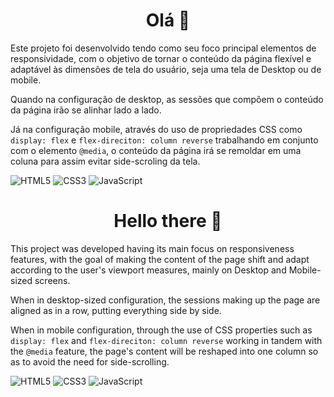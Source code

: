 <h1 align="center">Olá 👋</h1>

Este projeto foi desenvolvido tendo como seu foco principal elementos de responsividade, com o objetivo de tornar o conteúdo da página flexível e adaptável às dimensões de tela do usuário, seja uma tela de Desktop ou de mobile.

Quando na configuração de desktop, as sessões que compõem o conteúdo da página irão se alinhar lado a lado.

Já na configuração mobile, através do uso de propriedades CSS como ```display: flex``` e ```flex-direciton: column reverse``` trabalhando em conjunto com o elemento ```@media```, o conteúdo da página irá se remoldar em uma coluna para assim evitar side-scroling da tela.

![HTML5](https://img.shields.io/badge/html5-%23E34F26.svg?style=for-the-badge&logo=html5&logoColor=white)
![CSS3](https://img.shields.io/badge/css3-%231572B6.svg?style=for-the-badge&logo=css3&logoColor=white)
![JavaScript](https://img.shields.io/badge/javascript-%23323330.svg?style=for-the-badge&logo=javascript&logoColor=%23F7DF1E)

<h1 align="center">Hello there 👋</h1>

This project was developed having its main focus on responsiveness features, with the goal of making the content of the page shift and adapt according to the user's viewport measures, mainly on Desktop and Mobile-sized screens.

When in desktop-sized configuration, the sessions making up the page are aligned as in a row, putting everything side by side.

When in mobile configuration, through the use of CSS properties such as ```display: flex``` and ```flex-direciton: column reverse``` working in tandem with the ```@media``` feature, the page's content will be reshaped into one column so as to avoid the need for side-scrolling.

![HTML5](https://img.shields.io/badge/html5-%23E34F26.svg?style=for-the-badge&logo=html5&logoColor=white)
![CSS3](https://img.shields.io/badge/css3-%231572B6.svg?style=for-the-badge&logo=css3&logoColor=white)
![JavaScript](https://img.shields.io/badge/javascript-%23323330.svg?style=for-the-badge&logo=javascript&logoColor=%23F7DF1E)
